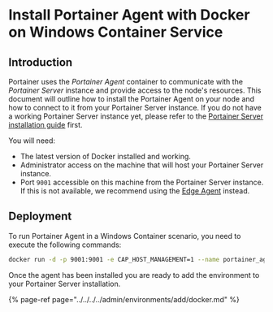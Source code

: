 # Install Portainer Agent with Docker on Windows Container Service

## Introduction

Portainer uses the _Portainer Agent_ container to communicate with the _Portainer Server_ instance and provide access to the node's resources. This document will outline how to install the Portainer Agent on your node and how to connect to it from your Portainer Server instance. If you do not have a working Portainer Server instance yet, please refer to the [Portainer Server installation guide](../../server/docker/wcs.md) first.

You will need:

* The latest version of Docker installed and working.
* Administrator access on the machine that will host your Portainer Server instance.
* Port `9001` accessible on this machine from the Portainer Server instance. If this is not available, we recommend using the [Edge Agent](../edge.md) instead.

## Deployment

To run Portainer Agent in a Windows Container scenario, you need to execute the following commands:

```bash
docker run -d -p 9001:9001 -e CAP_HOST_MANAGEMENT=1 --name portainer_agent --restart=always -v C:\:C:\host -v C:\ProgramData\docker\volumes:C:\ProgramData\docker\volumes -v \.\pipe\docker_engine:\.\pipe\docker_engine portainer/agent:latest
```

Once the agent has been installed you are ready to add the environment to your Portainer Server installation. 

{% page-ref page="../../../../admin/environments/add/docker.md" %}

